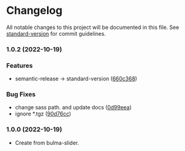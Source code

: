 # Changelog

All notable changes to this project will be documented in this file. See [standard-version](https://github.com/conventional-changelog/standard-version) for commit guidelines.

### 1.0.2 (2022-10-19)


### Features

* semantic-release -> standard-version ([660c368](https://github.com/uk-taniyama/bulma-range/commit/660c3681c02a7b3d514fceca10297af8722ddcb0))

### Bug Fixes

* change sass path. and update docs ([0d99eea](https://github.com/uk-taniyama/bulma-range/commit/0d99eeaa1dc4916c22f365b44c614ec9dee8ea21))
* ignore *.tgz ([90d76cc](https://github.com/uk-taniyama/bulma-range/commit/90d76cca029c0da324ad3ed499a6d5a8c06f30d0))

### 1.0.0 (2022-10-19)

* Create from bulma-slider.
